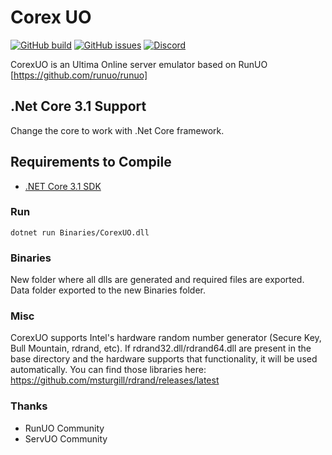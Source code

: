 # Corex UO

[![GitHub build](https://img.shields.io/github/workflow/status/corexuo/CorexUO/Build?logo=github)](https://github.com/CorexUO/CorexUO/actions)
[![GitHub issues](https://img.shields.io/github/issues/corexuo/corexuo.svg)](https://github.com/CorexUO/CorexUO/issues)
[![Discord](https://img.shields.io/discord/756152523290705921.svg)](https://discord.gg/DPFd6JM)

CorexUO is an Ultima Online server emulator based on RunUO [https://github.com/runuo/runuo]

## .Net Core 3.1 Support
Change the core to work with .Net Core framework.

## Requirements to Compile
- [.NET Core 3.1 SDK](https://dotnet.microsoft.com/download/dotnet-core/3.1)

### Run

```shell
dotnet run Binaries/CorexUO.dll
```

### Binaries

New folder where all dlls are generated and required files are exported. Data folder exported to the new Binaries folder.

### Misc

CorexUO supports Intel's hardware random number generator (Secure Key, Bull Mountain, rdrand, etc).
If rdrand32.dll/rdrand64.dll are present in the base directory and the hardware supports that functionality, it will be used automatically. You can find those libraries here: https://github.com/msturgill/rdrand/releases/latest

### Thanks

- RunUO Community
- ServUO Community
